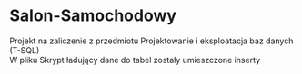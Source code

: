 # Salon-Samochodowy
Projekt na zaliczenie z przedmiotu Projektowanie i eksploatacja baz danych (T-SQL)  
W pliku Skrypt ładujący dane do tabel zostały umieszczone inserty
